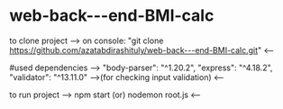 # web-back---end-BMI-calc

to clone project -->
    on console: 
        "git clone https://github.com/azatabdirashituly/web-back---end-BMI-calc.git"
<--

#used dependencies -->
    "body-parser": "^1.20.2",
    "express": "^4.18.2",
    "validator": "^13.11.0" -->(for checking input validation)
<--

to run project -->
    npm start (or) nodemon root.js
<--
